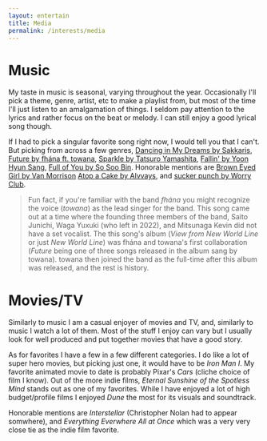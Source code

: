 ```yaml
---
layout: entertain
title: Media
permalink: /interests/media
---
```


# Music

My taste in music is seasonal, varying throughout the year. Occasionally I'll pick a theme, genre, artist, etc to make a playlist from, but most of the time I'll just listen to an amalgamation of things. I seldom pay attention to the lyrics and rather focus on the beat or melody. I can still enjoy a good lyrical song though.

If I had to pick a singular favorite song right now, I would tell you that I can't. But picking from across a few genres, [Dancing in My Dreams by Sakkaris](https://open.spotify.com/track/2AJLg7PR0Oom9kKJA4t6vK?si=a8996e92e8ef4d37), [Future by fhána ft. towana](https://open.spotify.com/track/0vdw3w47fXIAT7bvMDruky?si=f6b662f3bab44ca2), [Sparkle by Tatsuro Yamashita](https://www.youtube.com/watch?v=pqobRu9aR3M), [Fallin' by Yoon Hyun Sang](https://open.spotify.com/track/1HshcipCZ4rEiNfKckNShW?si=3d71b747378542db), [Full of You by So Soo Bin](https://open.spotify.com/track/4q5ozxCIyyM3ZhxkFUFEsG?si=a6f1345e2d514d10). Honorable mentions are [Brown Eyed Girl by Van Morrison](https://open.spotify.com/track/3yrSvpt2l1xhsV9Em88Pul) [Atop a Cake by Alvvays](https://open.spotify.com/track/6LC4cyrlOPeg2WXijaYrgj?si=7b76425e52994086), and [sucker punch by Worry Club](https://open.spotify.com/track/3mQf5o5DoE33NO4s2rWATD?si=ac54fed76fb34ae5).

> Fun fact, if you're familiar with the band *fhána* you might recognize the voice (*towana*) as the lead singer for the band. This song came out at a time where the founding three members of the band, Saito Junichi, Waga Yuxuki (who left in 2022), and Mitsunaga Kevin did not have a set vocalist. The this song's album (*View from New World Line* or just *New World Line*) was fhána and towana's first collaboration (*Future* being one of three songs released in the album sang by towana). towana then joined the band as the full-time after this album was released, and the rest is history.

# Movies/TV

Similarly to music I am a casual enjoyer of movies and TV, and, similarly to music I watch a lot of them. Most of the stuff I enjoy can vary but I usually look for well produced and put together movies that have a good story.

As for favorites I have a few in a few different categories. I do like a lot of super hero movies, but picking just one, it would have to be *Iron Man I*. My favorite animated movie to date is probably Pixar's *Cars* (cliche choice of film I know). Out of the more indie films, *Eternal Sunshine of the Spotless Mind* stands out as one of my favorites. While I have enjoyed a lot of high budget/profile films I enjoyed *Dune* the most for its visuals and soundtrack.

Honorable mentions are *Interstellar* (Christopher Nolan had to appear somwhere), and *Everything Everwhere All at Once* which was a very very close tie as the indie film favorite.


